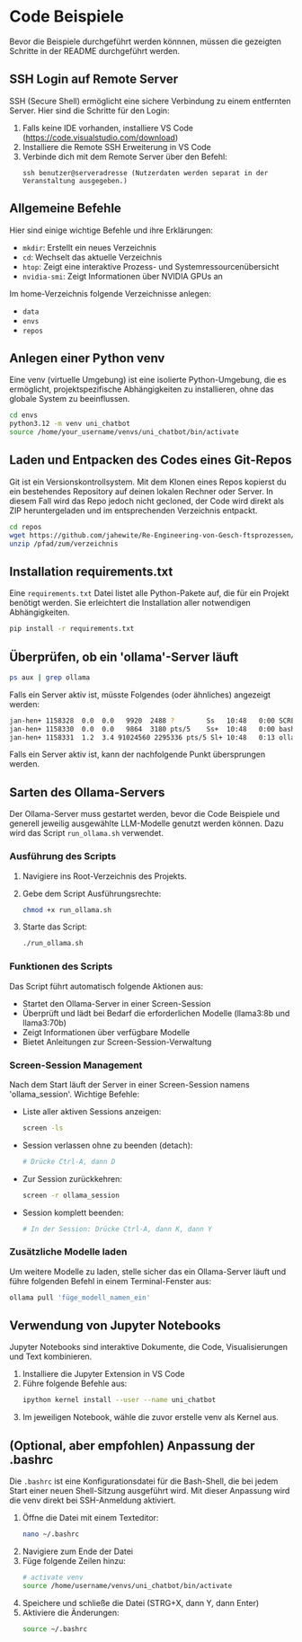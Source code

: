# Code Beispiele

Bevor die Beispiele durchgeführt werden könnnen, müssen die gezeigten Schritte in der README durchgeführt werden.

## SSH Login auf Remote Server

SSH (Secure Shell) ermöglicht eine sichere Verbindung zu einem entfernten Server. Hier sind die Schritte für den Login:

1. Falls keine IDE vorhanden, installiere VS Code (https://code.visualstudio.com/download)
2. Installiere die Remote SSH Erweiterung in VS Code
3. Verbinde dich mit dem Remote Server über den Befehl:
   ```
   ssh benutzer@serveradresse (Nutzerdaten werden separat in der Veranstaltung ausgegeben.)
   ```

## Allgemeine Befehle

Hier sind einige wichtige Befehle und ihre Erklärungen:

- `mkdir`: Erstellt ein neues Verzeichnis
- `cd`: Wechselt das aktuelle Verzeichnis
- `htop`: Zeigt eine interaktive Prozess- und Systemressourcenübersicht
- `nvidia-smi`: Zeigt Informationen über NVIDIA GPUs an

Im home-Verzeichnis folgende Verzeichnisse anlegen:
- `data`
- `envs`
- `repos`

## Anlegen einer Python venv

Eine venv (virtuelle Umgebung) ist eine isolierte Python-Umgebung, die es ermöglicht, projektspezifische Abhängigkeiten zu installieren, ohne das globale System zu beeinflussen.

```bash
cd envs
python3.12 -m venv uni_chatbot
source /home/your_username/venvs/uni_chatbot/bin/activate
```

## Laden und Entpacken des Codes eines Git-Repos

Git ist ein Versionskontrollsystem. Mit dem Klonen eines Repos kopierst du ein bestehendes Repository auf deinen lokalen Rechner oder Server. In diesem Fall wird das Repo jedoch nicht gecloned, der Code wird direkt als ZIP heruntergeladen und im entsprechenden Verzeichnis entpackt.

```bash
cd repos
wget https://github.com/jahewite/Re-Engineering-von-Gesch-ftsprozessen/archive/refs/heads/master.zip
unzip /pfad/zum/verzeichnis
```

## Installation requirements.txt

Eine `requirements.txt` Datei listet alle Python-Pakete auf, die für ein Projekt benötigt werden. Sie erleichtert die Installation aller notwendigen Abhängigkeiten.
```bash
pip install -r requirements.txt
```

## Überprüfen, ob ein 'ollama'-Server läuft
```bash
ps aux | grep ollama
```

Falls ein Server aktiv ist, müsste Folgendes (oder ähnliches) angezeigt werden:
```bash
jan-hen+ 1158328  0.0  0.0   9920  2488 ?        Ss   10:48   0:00 SCREEN -dmS ollama_session bash -c ollama serve; exec bash
jan-hen+ 1158330  0.0  0.0   9864  3180 pts/5    Ss+  10:48   0:00 bash -c ollama serve; exec bash
jan-hen+ 1158331  1.2  3.4 91024560 2295336 pts/5 Sl+ 10:48   0:13 ollama serve
```

Falls ein Server aktiv ist, kann der nachfolgende Punkt übersprungen werden.

## Sarten des Ollama-Servers
Der Ollama-Server muss gestartet werden, bevor die Code Beispiele und generell jeweilig ausgewählte LLM-Modelle genutzt werden können. Dazu wird das Script `run_ollama.sh` verwendet.

### Ausführung des Scripts

1. Navigiere ins Root-Verzeichnis des Projekts.
2. Gebe dem Script Ausführungsrechte:
   ```bash
   chmod +x run_ollama.sh
   ```

3. Starte das Script:
   ```bash
   ./run_ollama.sh
   ```

### Funktionen des Scripts

Das Script führt automatisch folgende Aktionen aus:

- Startet den Ollama-Server in einer Screen-Session
- Überprüft und lädt bei Bedarf die erforderlichen Modelle (llama3:8b und llama3:70b)
- Zeigt Informationen über verfügbare Modelle
- Bietet Anleitungen zur Screen-Session-Verwaltung

### Screen-Session Management

Nach dem Start läuft der Server in einer Screen-Session namens 'ollama_session'. Wichtige Befehle:

- Liste aller aktiven Sessions anzeigen:
  ```bash
  screen -ls
  ```
- Session verlassen ohne zu beenden (detach):
  ```bash
  # Drücke Ctrl-A, dann D
  ```
- Zur Session zurückkehren:
  ```bash
  screen -r ollama_session
  ```
- Session komplett beenden:
  ```bash
  # In der Session: Drücke Ctrl-A, dann K, dann Y
  ```

### Zusätzliche Modelle laden

Um weitere Modelle zu laden, stelle sicher das ein Ollama-Server läuft und führe folgenden Befehl in einem Terminal-Fenster aus:
```bash
ollama pull 'füge_modell_namen_ein'
```

## Verwendung von Jupyter Notebooks

Jupyter Notebooks sind interaktive Dokumente, die Code, Visualisierungen und Text kombinieren.

1. Installiere die Jupyter Extension in VS Code
2. Führe folgende Befehle aus:
   ```bash
   ipython kernel install --user --name uni_chatbot
   ```
3. Im jeweiligen Notebook, wähle die zuvor erstelle venv als Kernel aus.

## (Optional, aber empfohlen) Anpassung der .bashrc

Die `.bashrc` ist eine Konfigurationsdatei für die Bash-Shell, die bei jedem Start einer neuen Shell-Sitzung ausgeführt wird. Mit dieser Anpassung wird die venv direkt bei SSH-Anmeldung aktiviert.

1. Öffne die Datei mit einem Texteditor:
   ```bash
   nano ~/.bashrc
   ```
2. Navigiere zum Ende der Datei
3. Füge folgende Zeilen hinzu:
   ```bash
   # activate venv
   source /home/username/venvs/uni_chatbot/bin/activate
   ```
4. Speichere und schließe die Datei (STRG+X, dann Y, dann Enter)
5. Aktiviere die Änderungen:
   ```bash
   source ~/.bashrc
   ```